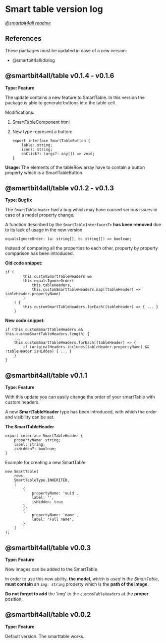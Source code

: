 # Smart table version log

[_@smartbit4all readme_](../../README.md)

## References

These packages must be updated in case of a new version:

- @smartbit4all/dialog

## @smartbit4all/table v0.1.4 - v0.1.6

**Type: Feature**

The update contains a new feature to SmartTable.
In this version the package is able to generate buttons into the table cell.

Modifications:

1.  SmartTableComponent html
2.  New type represent a button:

        export interface SmartTableButton {
            lable: string;
            icon?: string;
            onClick?: (args?: any[]) => void;
        }

**Usage:**
The elements of the tableRow array have to contain a button property which is a SmartTableButton.

## @smartbit4all/table v0.1.2 - v0.1.3

**Type: Bugfix**

The `SmartTableHeader` had a bug which may have caused serious issues in case of a model property change.

A function described by the `SmartTableInterface<T>` **has been removed** due to its lack of usage in the new version.

    equalsIgnoreOrder: (a: string[], b: string[]) => boolean;

Instead of comparing all the properties to each other, property by property comparison has been introduced.

**Old code snippet:**

    if (
            this.customSmartTableHeaders &&
            this.equalsIgnoreOrder(
                this.tableHeaders,
                this.customSmartTableHeaders.map((tableHeader) => tableHeader.propertyName)
            )
        ) {
            this.customSmartTableHeaders.forEach((tableHeader) => { ... }
        }

**New code snippet:**

    if (this.customSmartTableHeaders && this.customSmartTableHeaders.length) {
        ...
        this.customSmartTableHeaders.forEach((tableHeader) => {
            if (originalHeaders.includes(tableHeader.propertyName) && !tableHeader.isHidden) { ... }
        }
    }

## @smartbit4all/table v0.1.1

**Type: Feature**

With this update you can easily change the order of your smartTable with custom headers.

A new **SmartTableHeader** type has been introduced, with which the order and visibility can be set.

**The SmartTableHeader**

    export interface SmartTableHeader {
        propertyName: string;
        label: string;
        isHidden?: boolean;
    }

Example for creating a new SmartTable:

    new SmartTable(
        rows,
        SmartTableType.INHERITED,
        [
            {
                propertyName: 'uuid',
                label: '',
                isHidden: true
            },
            {
                propertyName: 'name',
                label: 'Full name',
            }
        ]
    );

## @smartbit4all/table v0.0.3

**Type: Feature**

Now images can be added to the SmartTable.

In order to use this new ability, **the model**, _which is used in the SmartTable_, **must contain** an `img: string` property which is the **path of the image**.

**Do not forget to add** the 'img' to the `customTableHeaders` at the **proper** position.

## @smartbit4all/table v0.0.2

**Type: Feature**

Default version. The smarttable works.
